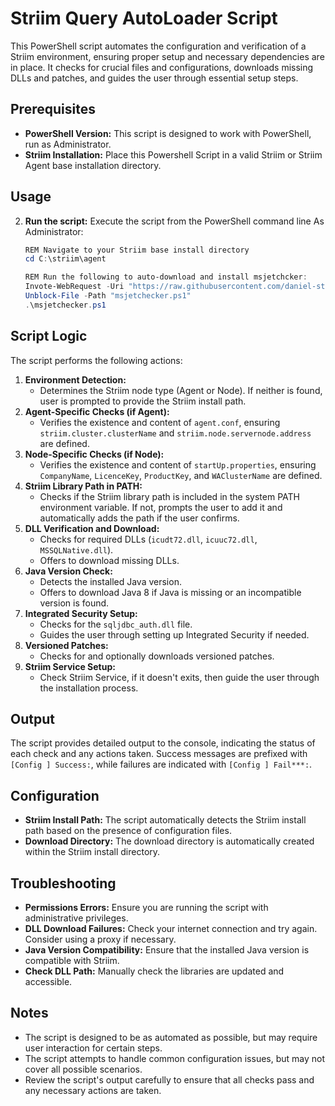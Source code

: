 # Striim Query AutoLoader Script

This PowerShell script automates the configuration and verification of a Striim environment, ensuring proper setup and necessary dependencies are in place.  It checks for crucial files and configurations, downloads missing DLLs and patches, and guides the user through essential setup steps.

## Prerequisites

*   **PowerShell Version:** This script is designed to work with PowerShell, run as Administrator. 
*   **Striim Installation:** Place this Powershell Script in a valid Striim or Striim Agent base installation directory.

## Usage

2.  **Run the script:** Execute the script from the PowerShell command line As Administrator:
    ```powershell
    REM Navigate to your Striim base install directory
    cd C:\striim\agent
    
    REM Run the following to auto-download and install msjetchcker:
    Invote-WebRequest -Uri "https://raw.githubusercontent.com/daniel-striim/msjet-assist/refs/heads/main/msjetchecker.ps1" -OutFile "msjetchecker.ps1"
    Unblock-File -Path "msjetchecker.ps1"
    .\msjetchecker.ps1
    ```

## Script Logic

The script performs the following actions:

1.  **Environment Detection:**
    *   Determines the Striim node type (Agent or Node). If neither is found, user is prompted to provide the Striim install path.
2.  **Agent-Specific Checks (if Agent):**
    *   Verifies the existence and content of `agent.conf`, ensuring `striim.cluster.clusterName` and `striim.node.servernode.address` are defined.
3.  **Node-Specific Checks (if Node):**
    *   Verifies the existence and content of `startUp.properties`, ensuring `CompanyName`, `LicenceKey`, `ProductKey`, and `WAClusterName` are defined.
4.  **Striim Library Path in PATH:**
    *   Checks if the Striim library path is included in the system PATH environment variable.  If not, prompts the user to add it and automatically adds the path if the user confirms.
5.  **DLL Verification and Download:**
    *   Checks for required DLLs (`icudt72.dll`, `icuuc72.dll`, `MSSQLNative.dll`).
    *   Offers to download missing DLLs.
6.  **Java Version Check:**
    *   Detects the installed Java version.
    *   Offers to download Java 8 if Java is missing or an incompatible version is found.
7.  **Integrated Security Setup:**
    *   Checks for the `sqljdbc_auth.dll` file.
    *   Guides the user through setting up Integrated Security if needed.
8.  **Versioned Patches:**
    *   Checks for and optionally downloads versioned patches.
9.  **Striim Service Setup:**
     *  Check Striim Service, if it doesn't exits, then guide the user through the installation process.

## Output

The script provides detailed output to the console, indicating the status of each check and any actions taken.  Success messages are prefixed with `[Config ] Success:`, while failures are indicated with `[Config ] Fail***:`.

## Configuration

*   **Striim Install Path:**  The script automatically detects the Striim install path based on the presence of configuration files.
*   **Download Directory:** The download directory is automatically created within the Striim install directory.

## Troubleshooting

*   **Permissions Errors:** Ensure you are running the script with administrative privileges.
*   **DLL Download Failures:**  Check your internet connection and try again.  Consider using a proxy if necessary.
*   **Java Version Compatibility:**  Ensure that the installed Java version is compatible with Striim.
*   **Check DLL Path:** Manually check the libraries are updated and accessible.

## Notes

*   The script is designed to be as automated as possible, but may require user interaction for certain steps.
*   The script attempts to handle common configuration issues, but may not cover all possible scenarios.
*   Review the script's output carefully to ensure that all checks pass and any necessary actions are taken.